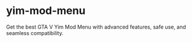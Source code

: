 # yim-mod-menu
Get the best GTA V Yim Mod Menu with advanced features, safe use, and seamless compatibility.
